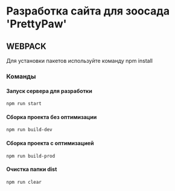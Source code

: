 # Разработка сайта для зоосада 'PrettyPaw'


## WEBPACK
Для установки пакетов используйте команду npm install

### Команды
#### Запуск сервера для разработки
```shell
npm run start
```
#### Сборка проекта без оптимизации
```shell
npm run build-dev
```
#### Сборка проекта с оптимизацией
```shell
npm run build-prod
```
#### Очистка папки dist
```shell
npm run clear
```